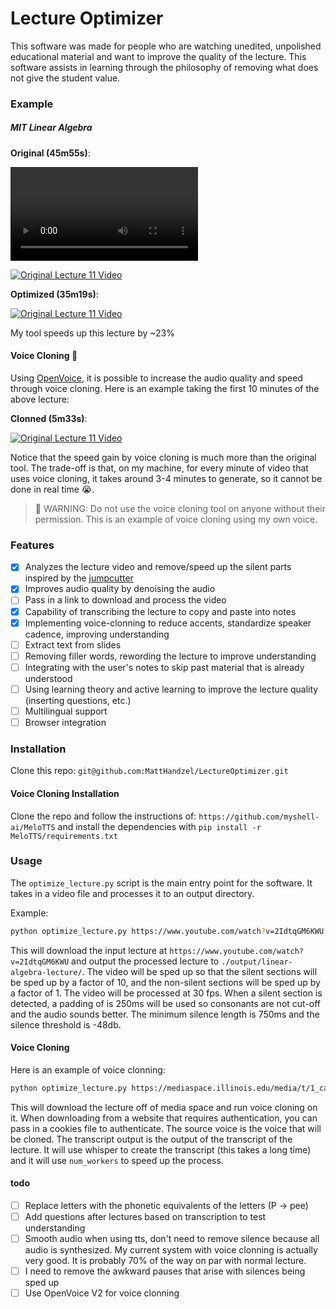 # Lecture Optimizer

This software was made for people who are watching unedited, unpolished educational material and want to improve the quality of the lecture. This software assists in learning through the philosophy of removing what does not give the student value.

### Example

##### MIT Linear Algebra

**Original (45m55s)**:

<video src="https://www.youtube.com/watch?v=2IdtqGM6KWU" controls="controls" style="max-width: 730px;"></video>

[![Original Lecture 11 Video](https://img.youtube.com/vi/2IdtqGM6KWU/0.jpg)](https://www.youtube.com/watch?v=2IdtqGM6KWU)

**Optimized (35m19s)**:

[![Original Lecture 11 Video](https://img.youtube.com/vi/EtxPOWO6bgc/0.jpg)](https://youtu.be/EtxPOWO6bgc)

My tool speeds up this lecture by ~23\%

#### Voice Cloning 🤯

Using [OpenVoice](https://github.com/myshell-ai/OpenVoice), it is possible to increase the audio quality and speed through voice cloning. Here is an example taking the first 10 minutes of the above lecture:

**Clonned (5m33s)**:

[![Original Lecture 11 Video](https://img.youtube.com/vi/Qm198K6DKmM/0.jpg)](https://www.youtube.com/watch?v=Qm198K6DKmM)

Notice that the speed gain by voice cloning is much more than the original tool. The trade-off is that, on my machine, for every minute of video that uses voice cloning, it takes around 3-4 minutes to generate, so it cannot be done in real time 😭.

>  WARNING: Do not use the voice cloning tool on anyone without their permission. This is an example of voice cloning using my own voice.

### Features

- [x] Analyzes the lecture video and remove/speed up the silent parts inspired by the [jumpcutter](https://github.com/carykh/jumpcutter)
- [x] Improves audio quality by denoising the audio
- [ ] Pass in a link to download and process the video
- [x] Capability of transcribing the lecture to copy and paste into notes
- [x] Implementing voice-clonning to reduce accents, standardize speaker cadence, improving understanding
- [ ] Extract text from slides
- [ ] Removing filler words, rewording the lecture to improve understanding
- [ ] Integrating with the user's notes to skip past material that is already understood
- [ ] Using learning theory and active learning to improve the lecture quality (inserting questions, etc.)
- [ ] Multilingual support
- [ ] Browser integration

### Installation

Clone this repo: `git@github.com:MattHandzel/LectureOptimizer.git`

#### Voice Cloning Installation

Clone the repo and follow the instructions of: `https://github.com/myshell-ai/MeloTTS` and install the dependencies with `pip install -r MeloTTS/requirements.txt`

### Usage

The `optimize_lecture.py` script is the main entry point for the software. It takes in a video file and processes it to an output directory.

Example:

```sh
python optimize_lecture.py https://www.youtube.com/watch?v=2IdtqGM6KWU  --output_dir ./output/linear-algebra-lecture/ --speed_up --fps 30 --num_workers 15 --normal_speed 1 --silent_speed 10 --padding 250 --silence_threshold -48 --min_silence_len 750
```

This will download the input lecture at `https://www.youtube.com/watch?v=2IdtqGM6KWU` and output the processed lecture to `./output/linear-algebra-lecture/`. The video will be sped up so that the silent sections will be sped up by a factor of 10, and the non-silent sections will be sped up by a factor of 1. The video will be processed at 30 fps. When a silent section is detected, a padding of is 250ms will be used so consonants are not cut-off and the audio sounds better. The minimum silence length is 750ms and the silence threshold is -48db.

#### Voice Cloning

Here is an example of voice clonning:

```sh
python optimize_lecture.py https://mediaspace.illinois.edu/media/t/1_caaoyovw --cookies ~/Downloads/cookies.txt --output_dir ./output/cs425-lecture-13/ --speed_up --fps 30 --num_workers 15 --normal_speed 1 --silent_speed 10 --padding 250 --silence_threshold -52 --min_silence_len 750 --clone_voice --source_voice ./matts-voice.mp3 --transcript_output ./output/linear-algebra-lecture-short-voice-clone/linear-algebra-short.tsv
```

This will download the lecture off of media space and run voice cloning on it. When downloading from a website that requires authentication, you can pass in a cookies file to authenticate. The source voice is the voice that will be cloned. The transcript output is the output of the transcript of the lecture. It will use whisper to create the transcript (this takes a long time) and it will use `num_workers` to speed up the process.

#### todo

- [ ] Replace letters with the phonetic equivalents of the letters (P -> pee)
- [ ] Add questions after lectures based on transcription to test understanding
- [ ] Smooth audio when using tts, don't need to remove silence because all audio is synthesized. My current system with voice clonning is actually very good. It is probably 70% of the way on par with normal lecture.
- [ ] I need to remove the awkward pauses that arise with silences being sped up
- [ ] Use OpenVoice V2 for voice clonning
